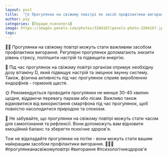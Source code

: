```yaml
---
layout: post
title:  "🚶‍♀️ Прогулянки на свіжому повітрі як засіб профілактики вигорання."
author: psy
categories: [Поради_психолога]
image: https://images.pexels.com/photos/3284167/pexels-photo-3284167.jpeg?auto=compress&cs=tinysrgb&fit=crop&h=627&w=1200
tags: 
---
```


🚶‍♀️ Прогулянки на свіжому повітрі можуть стати важливим засобом профілактики вигорання. Регулярні прогулянки допомагають знизити рівень стресу, поліпшити настрій та підвищити енергію. 

🌿 Під час прогулянок на свіжому повітрі організм отримує необхідну дозу вітаміну D, який підвищує настрій та зміцнює імунну систему. Також, фізична активність під час прогулянок сприяє виробленню ендорфінів - гормонів щастя.

🌞 Рекомендується проводити прогулянки не менше 30-40 хвилин щодня, віддаючи перевагу паркам або лісам. Важливо також відмовитися від використання смартфона під час прогулянок, щоб повністю насолодитися природою та спокоєм.

🌳 Не забувайте, що прогулянки на свіжому повітрі можуть стати часом для самопізнання та рефлексії. Вони допоможуть вам відновити емоційний баланс та зберегти психічне здоров'я.

Тож не відкладайте прогулянки на потім - вони можуть стати вашим найкращим засобом профілактики вигорання. 🌿🚶‍♀️ #прогулянканасвіжомуповітрі #вигорання #психологічнездоров'я


